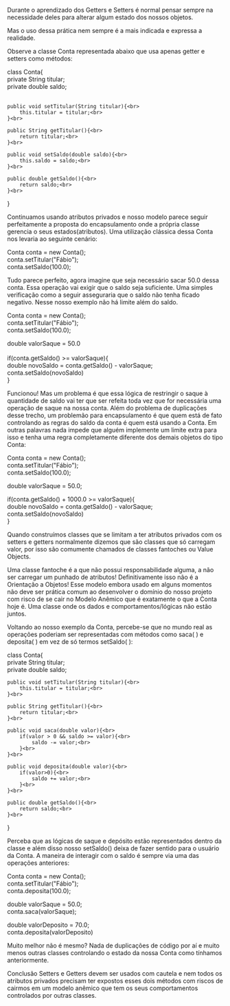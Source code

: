 Durante o aprendizado dos Getters e Setters é normal pensar sempre na necessidade deles para alterar algum estado dos nossos objetos.

Mas o uso dessa prática nem sempre é a mais indicada e expressa a realidade.

Observe a classe Conta representada abaixo que usa apenas getter e setters como métodos:

class Conta{<br>
    private String titular;<br>
    private double saldo;<br><br>

    public void setTitular(String titular){<br>
        this.titular = titular;<br>
    }<br>

    public String getTitular(){<br>
        return titular;<br>
    }<br>

    public void setSaldo(double saldo){<br>
        this.saldo = saldo;<br>
    }<br>

    public double getSaldo(){<br>
        return saldo;<br>
    }<br>

}


Continuamos usando atributos privados e nosso modelo parece seguir perfeitamente a proposta do encapsulamento onde a própria classe gerencia o seus estados(atributos). Uma utilização clássica dessa Conta nos levaria ao seguinte cenário:

Conta conta = new Conta();<br>
conta.setTitular("Fábio");<br>
conta.setSaldo(100.0);<br>


Tudo parece perfeito, agora imagine que seja necessário sacar 50.0 dessa conta. Essa operação vai exigir que o saldo seja suficiente. Uma simples verificação como a seguir asseguraria que o saldo não tenha ficado negativo. Nesse nosso exemplo não há limite além do saldo.

Conta conta = new Conta();<br>
conta.setTitular("Fábio");<br>
conta.setSaldo(100.0);<br>

double valorSaque = 50.0<br>
<br>
if(conta.getSaldo() >= valorSaque){<br>
    double novoSaldo = conta.getSaldo() - valorSaque;<br>
    conta.setSaldo(novoSaldo)<br>
}<br>


Funcionou! Mas um problema é que essa lógica de restringir o saque à quantidade de saldo vai ter que ser refeita toda vez que for necessária uma operação de saque na nossa conta. Além do problema de duplicações desse trecho, um problemão para encapsulamento é que quem está de fato controlando as regras do saldo da conta é quem está usando a Conta. Em outras palavras nada impede que alguém implemente um limite extra para isso e tenha uma regra completamente diferente dos demais objetos do tipo Conta:

Conta conta = new Conta();<br>
conta.setTitular("Fábio");<br>
conta.setSaldo(100.0);<br>

double valorSaque = 50.0;<br>

if(conta.getSaldo() + 1000.0 >= valorSaque){<br>
    double novoSaldo = conta.getSaldo() - valorSaque;<br>
    conta.setSaldo(novoSaldo)<br>
}<br>


Quando construímos classes que se limitam a ter atributos privados com os setters e getters normalmente dizemos que são classes que só carregam valor, por isso são comumente chamados de classes fantoches ou Value Objects.

Uma classe fantoche é a que não possui responsabilidade alguma, a não ser carregar um punhado de atributos! Definitivamente isso não é a Orientação a Objetos! Esse modelo embora usado em alguns momentos não deve ser prática comum ao desenvolver o domínio do nosso projeto com risco de se cair no Modelo Anêmico que é exatamente o que a Conta hoje é. Uma classe onde os dados e comportamentos/lógicas não estão juntos.

Voltando ao nosso exemplo da Conta, percebe-se que no mundo real as operações poderiam ser representadas com métodos como saca( ) e deposita( ) em vez de só termos setSaldo( ):

class Conta{<br>
    private String titular;<br>
    private double saldo;<br>

    public void setTitular(String titular){<br>
        this.titular = titular;<br>
    }<br>

    public String getTitular(){<br>
        return titular;<br>
    }<br>

    public void saca(double valor){<br>
        if(valor > 0 && saldo >= valor){<br>
            saldo -= valor;<br>
        }<br>
    }<br>

    public void deposita(double valor){<br>
        if(valor>0){<br>
            saldo += valor;<br>
        }<br>
    }<br>

    public double getSaldo(){<br>
        return saldo;<br>
    }<br>

}


Perceba que as lógicas de saque e depósito estão representados dentro da classe e além disso nosso setSaldo() deixa de fazer sentido para o usuário da Conta. A maneira de interagir com o saldo é sempre via uma das operações anteriores:

Conta conta = new Conta();<br>
conta.setTitular("Fábio");<br>
conta.deposita(100.0);<br>

double valorSaque = 50.0;<br>
conta.saca(valorSaque);<br>

double valorDeposito = 70.0;<br>
conta.deposita(valorDeposito)<br>

Muito melhor não é mesmo? Nada de duplicações de código por aí e muito menos outras classes controlando o estado da nossa Conta como tínhamos anteriormente.

Conclusão
Setters e Getters devem ser usados com cautela e nem todos os atributos privados precisam ter expostos esses dois métodos com riscos de cairmos em um modelo anêmico que tem os seus comportamentos controlados por outras classes.